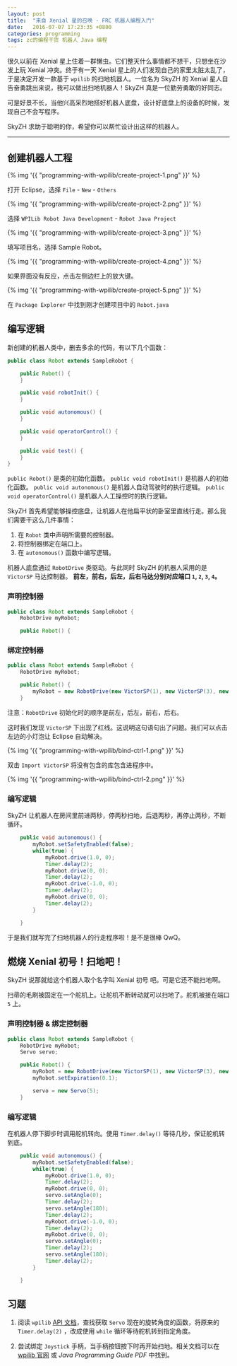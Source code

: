 ```yaml
---
layout: post
title:  "来自 Xenial 星的召唤 · FRC 机器人编程入门"
date:   2016-07-07 17:23:35 +0800
categories: programming
tags: zc的编程干货 机器人 Java 编程
---
```


很久以前在 Xenial 星上住着一群懒虫。它们整天什么事情都不想干，只想坐在沙发上玩 Xenial 冲突。终于有一天 Xenial 星上的人们发现自己的家里太脏太乱了，于是决定开发一款基于 `wpilib` 的扫地机器人。一位名为 SkyZH 的 Xenial 星人自告奋勇跳出来说，我可以做出扫地机器人！SkyZH 真是一位勤劳勇敢的好同志。

可是好景不长，当他兴高采烈地搭好机器人底盘，设计好底盘上的设备的时候，发现自己不会写程序。

SkyZH 求助于聪明的你，希望你可以帮忙设计出这样的机器人。

----

## 创建机器人工程

{% img '{{ "programming-with-wpilib/create-project-1.png" }}' %}

打开 Eclipse，选择 `File` - `New` - `Others`

{% img '{{ "programming-with-wpilib/create-project-2.png" }}' %}

选择 `WPILib Robot Java Development` - `Robot Java Project`

{% img '{{ "programming-with-wpilib/create-project-3.png" }}' %}

填写项目名，选择 Sample Robot。

{% img '{{ "programming-with-wpilib/create-project-4.png" }}' %}

如果界面没有反应，点击左侧边栏上的放大键。

{% img '{{ "programming-with-wpilib/create-project-5.png" }}' %}

在 `Package Explorer` 中找到刚才创建项目中的 `Robot.java`

## 编写逻辑

新创建的机器人类中，删去多余的代码，有以下几个函数：

```java
public class Robot extends SampleRobot {

    public Robot() {
    }

    public void robotInit() {
    }

    public void autonomous() {
    }

    public void operatorControl() {
    }

    public void test() {
    }
}
```

`public Robot()` 是类的初始化函数。
`public void robotInit()` 是机器人的初始化函数。
`public void autonomous()` 是机器人自动驾驶时的执行逻辑。
`public void operatorControl()` 是机器人人工操控时的执行逻辑。

SkyZH 首先希望能够操控底盘，让机器人在他扁平状的卧室里直线行走。那么我们需要干这么几件事情：

1. 在 `Robot` 类中声明所需要的控制器。
2. 将控制器绑定在端口上。
3. 在 `autonomous()` 函数中编写逻辑。

机器人底盘通过 `RobotDrive` 类驱动。与此同时 SkyZH 的机器人采用的是 `VictorSP` 马达控制器。
**前左，前右，后左，后右马达分别对应端口 `1`, `2`, `3`, `4`。**

### 声明控制器

```java
public class Robot extends SampleRobot {
    RobotDrive myRobot;

    public Robot() {

```

### 绑定控制器

```java
public class Robot extends SampleRobot {
    RobotDrive myRobot;

    public Robot() {
        myRobot = new RobotDrive(new VictorSP(1), new VictorSP(3), new VictorSP(2), new VictorSP(4));
    }

```

注意：`RobotDrive` 初始化时的顺序是前左，后左，前右，后右。

这时我们发现 `VictorSP` 下出现了红线。这说明这句语句出了问题。我们可以点击左边的小灯泡让 Eclipse 自动解决。

{% img '{{ "programming-with-wpilib/bind-ctrl-1.png" }}' %}

双击 `Import VictorSP` 将没有包含的库包含进程序中。

{% img '{{ "programming-with-wpilib/bind-ctrl-2.png" }}' %}

### 编写逻辑

SkyZH 让机器人在房间里前进两秒，停两秒扫地，后退两秒，再停止两秒，不断循环。

```java
    public void autonomous() {
        myRobot.setSafetyEnabled(false);
        while(true) {
            myRobot.drive(1.0, 0);
            Timer.delay(2);
            myRobot.drive(0, 0);
            Timer.delay(2);
            myRobot.drive(-1.0, 0);
            Timer.delay(2);
            myRobot.drive(0, 0);
            Timer.delay(2);  
        }

    }

```

于是我们就写完了扫地机器人的行走程序啦！是不是很棒 QwQ。

## 燃烧 Xenial 初号！扫地吧！

SkyZH 说那就给这个机器人取个名字叫 Xenial 初号 吧。可是它还不能扫地啊。

扫帚的毛刷被固定在一个舵机上。让舵机不断转动就可以扫地了。舵机被接在端口 `5` 上。

### 声明控制器 & 绑定控制器

```java
public class Robot extends SampleRobot {
    RobotDrive myRobot;
    Servo servo;

    public Robot() {
        myRobot = new RobotDrive(new VictorSP(1), new VictorSP(3), new VictorSP(2), new VictorSP(4));
        myRobot.setExpiration(0.1);

        servo = new Servo(5);
    }

```

### 编写逻辑

在机器人停下脚步时调用舵机转向。使用 `Timer.delay()` 等待几秒，保证舵机转到底。

```java
    public void autonomous() {
        myRobot.setSafetyEnabled(false);
        while(true) {
            myRobot.drive(1.0, 0);
            Timer.delay(2);
            myRobot.drive(0, 0);
            servo.setAngle(0);
            Timer.delay(2);
            servo.setAngle(180);
            Timer.delay(2);
            myRobot.drive(-1.0, 0);
            Timer.delay(2);
            myRobot.drive(0, 0);
            servo.setAngle(0);
            Timer.delay(2);
            servo.setAngle(180);
            Timer.delay(2);
        }

    }

```

## 习题

1. 阅读 `wpilib` [API 文档](http://first.wpi.edu/FRC/roborio/release/docs/java/)，查找获取 `Servo` 现在的旋转角度的函数，将原来的 `Timer.delay(2)` ，改成使用 `while` 循环等待舵机转到指定角度。

2. 尝试绑定 `Joystick` 手柄，当手柄按钮按下时再开始扫地。相关文档可以在 [wpilib 官网](http://wpilib.screenstepslive.com/s/4485/m/13809/l/241881-joysticks) 或 *Java Programming Guide PDF* 中找到。
